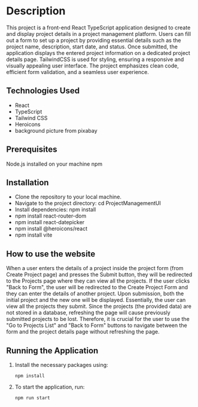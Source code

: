 # Description

This project is a front-end React TypeScript application designed to create and display project details in a project management platform.
Users can fill out a form to set up a project by providing essential details such as the project name, description, start date, and status.
Once submitted, the application displays the entered project information on a dedicated project details page.
TailwindCSS is used for styling, ensuring a responsive and visually appealing user interface. The project emphasizes clean code, efficient form validation, and a seamless user experience.

## Technologies Used

- React
- TypeScript
- Tailwind CSS
- Heroicons
- background picture from pixabay

## Prerequisites

Node.js installed on your machine
npm

## Installation

- Clone the repository to your local machine.
- Navigate to the project directory: cd ProjectManagementUI
- Install dependencies: npm install
- npm install react-router-dom
- npm install react-datepicker
- npm install @heroicons/react
- npm install vite

## How to use the website

When a user enters the details of a project inside the project form (from Create Project page) and presses the Submit button, they will be redirected to the Projects page where they can view all the projects.
If the user clicks "Back to Form", the user will be redirected to the Create Project Form and they can enter the details of another project.
Upon submission, both the initial project and the new one will be displayed. Essentially, the user can view all the projects they submit.
Since the projects (the provided data) are not stored in a database, refreshing the page will cause previously submitted projects to be lost.
Therefore, it is crucial for the user to use the "Go to Projects List" and "Back to Form" buttons to navigate between the form and the project details page without refreshing the page.

## Running the Application

1. Install the necessary packages using:
   ```
   npm install
   ```
2. To start the application, run:
   ```
   npm run start
   ```
